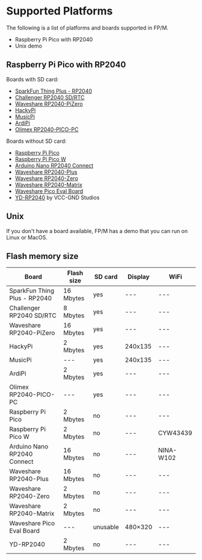 # Supported Platforms

The following is a list of platforms and boards supported in FP/M.

  * Raspberry Pi Pico with RP2040
  * Unix demo

## Raspberry Pi Pico with RP2040

Boards with SD card:

  * [SparkFun Thing Plus - RP2040](https://learn.sparkfun.com/tutorials/rp2040-thing-plus-hookup-guide/hardware-overview)
  * [Challenger RP2040 SD/RTC](https://ilabs.se/challenger-rp2040-sd-rtc-datasheet)
  * [Waveshare RP2040-PiZero](https://www.waveshare.com/wiki/RP2040-PiZero)
  * [HackyPi](https://shop.sb-components.co.uk/products/hackypi-compact-diy-usb-hacking-tool)
  * [MusicPi](https://shop.sb-components.co.uk/products/musicpi-high-quality-stereo-audio)
  * [ArdiPi](https://shop.sb-components.co.uk/products/ardipi-uno-r3-alternative-board-based-on-pico-w)
  * [Olimex RP2040-PICO-PC](https://www.olimex.com/Products/RaspberryPi/PICO/RP2040-PICO-PC/open-source-hardware)

Boards without SD card:

  * [Raspberry Pi Pico](https://www.raspberrypi.com/products/raspberry-pi-pico/)
  * [Raspberry Pi Pico W](https://www.raspberrypi.com/products/raspberry-pi-pico/)
  * [Arduino Nano RP2040 Connect](https://store-usa.arduino.cc/products/arduino-nano-rp2040-connect)
  * [Waveshare RP2040-Plus](https://www.waveshare.com/wiki/RP2040-Plus)
  * [Waveshare RP2040-Zero](https://www.waveshare.com/wiki/RP2040-Zero)
  * [Waveshare RP2040-Matrix](https://www.waveshare.com/wiki/RP2040-Matrix)
  * [Waveshare Pico Eval Board](https://www.waveshare.com/wiki/Pico-Eval-Board)
  * [YD-RP2040](https://circuitpython.org/board/vcc_gnd_yd_rp2040/) by VCC-GND Studios

## Unix

If you don't have a board available, FP/M has a demo that you can run on Linux or MacOS.

## Flash memory size

Board                        | Flash size | SD card | Display | WiFi
-----------------------------|------------|---------|---------|-----
SparkFun Thing Plus - RP2040 | 16 Mbytes  | yes     | ---     | ---
Challenger RP2040 SD/RTC     | 8 Mbytes   | yes     | ---     | ---
Waveshare RP2040-PiZero      | 16 Mbytes  | yes     | ---     | ---
HackyPi                      | 2 Mbytes   | yes     | 240x135 | ---
MusicPi                      | ---        | yes     | 240x135 | ---
ArdiPi                       | 2 Mbytes   | yes     | ---     | ---
Olimex RP2040-PICO-PC        | ---        | yes     | ---     | ---
Raspberry Pi Pico            | 2 Mbytes   | no      | ---     | ---
Raspberry Pi Pico W          | 2 Mbytes   | no      | ---     | CYW43439
Arduino Nano RP2040 Connect  | 16 Mbytes  | no      | ---     | NINA-W102
Waveshare RP2040-Plus        | 16 Mbytes  | no      | ---     | ---
Waveshare RP2040-Zero        | 2 Mbytes   | no      | ---     | ---
Waveshare RP2040-Matrix      | 2 Mbytes   | no      | ---     | ---
Waveshare Pico Eval Board    | ---        | unusable| 480×320 | ---
YD-RP2040                    | 2 Mbytes   | no      | ---     | ---
